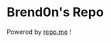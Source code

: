 <h1>Brend0n's Repo</h1>
Powered by <a class="btn btn-sm btn-default" href="https://github.com/syns/repo.me">repo.me</a> ! 
